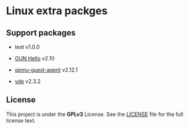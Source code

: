 Linux extra packges
===================

## Support packages

* test v1.0.0

* [GUN Hello](https://www.gnu.org/software/hello/) v2.10

* [qemu-guest-agent](https://wiki.qemu.org/Features/GuestAgent) v2.12.1

* [vde](https://github.com/virtualsquare/vde-2) v2.3.2

## License

This project is under the **GPLv3** License. See the [LICENSE](LICENSE) file for the full license text.


